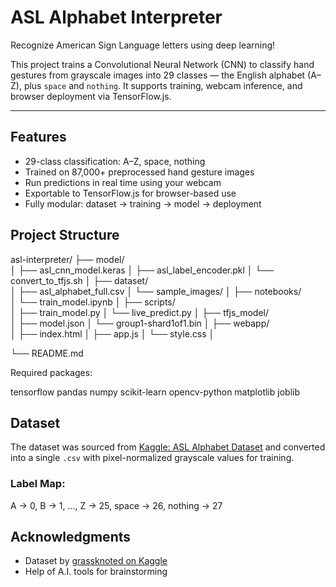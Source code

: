
#  ASL Alphabet Interpreter  
Recognize American Sign Language letters using deep learning!

This project trains a Convolutional Neural Network (CNN) to classify hand gestures from grayscale images into 29 classes — the English alphabet (A–Z), plus `space` and `nothing`. It supports training, webcam inference, and browser deployment via TensorFlow.js.

---

##  Features

-  29-class classification: A–Z, space, nothing  
-  Trained on 87,000+ preprocessed hand gesture images  
-  Run predictions in real time using your webcam  
-  Exportable to TensorFlow.js for browser-based use  
-  Fully modular: dataset → training → model → deployment



## Project Structure



asl-interpreter/
├── model/                      
│   ├── asl\_cnn\_model.keras
│   ├── asl\_label\_encoder.pkl
│   └── convert\_to\_tfjs.sh
│
├── dataset/                    
│   ├── asl\_alphabet\_full.csv
│   └── sample\_images/
│
├── notebooks/                 
│   └── train\_model.ipynb
│
├── scripts/                    
│   ├── train\_model.py
│   └── live\_predict.py
│
├── tfjs\_model/                 
│   ├── model.json
│   └── group1-shard1of1.bin
│
├── webapp/                     
│   ├── index.html
│   ├── app.js
│   └── style.css
│

└── README.md




Required packages:

tensorflow
pandas
numpy
scikit-learn
opencv-python
matplotlib
joblib



##  Dataset

The dataset was sourced from [Kaggle: ASL Alphabet Dataset](https://www.kaggle.com/datasets/grassknoted/asl-alphabet) and converted into a single `.csv` with pixel-normalized grayscale values for training.

### Label Map:


A → 0, B → 1, ..., Z → 25, space → 26, nothing → 27





##  Acknowledgments

* Dataset by [grassknoted on Kaggle](https://www.kaggle.com/datasets/grassknoted/asl-alphabet)
* Help of A.I. tools for brainstorming





